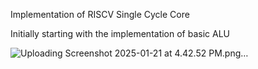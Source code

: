 Implementation of RISCV Single Cycle Core 

Initially starting with the implementation of basic ALU

![Uploading Screenshot 2025-01-21 at 4.42.52 PM.png…]()
